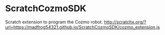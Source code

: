 # ScratchCozmoSDK
Scratch extension to program the Cozmo robot.
http://scratchx.org/?url=https://madfrog54321.github.io/ScratchCozmoSDK/cozmo_extension.js
